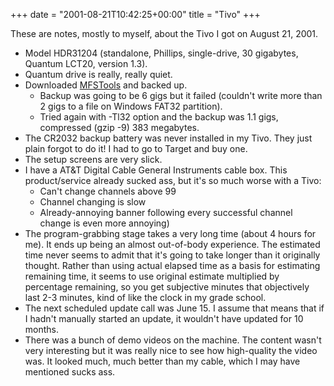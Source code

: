 +++
date = "2001-08-21T10:42:25+00:00"
title = "Tivo"
+++



These are notes, mostly to myself, about the Tivo I got on August 21, 2001.

  * Model HDR31204 (standalone, Phillips, single-drive, 30 gigabytes, Quantum LCT20, version 1.3).
  * Quantum drive is really, really quiet.
  * Downloaded [MFSTools](http://www.9thtee.com/) and backed up. 
    * Backup was going to be 6 gigs but it failed (couldn't write more than 2 gigs to a file on Windows FAT32 partition).
    * Tried again with -Tl32 option and the backup was 1.1 gigs, compressed (gzip -9) 383 megabytes.
  * The CR2032 backup battery was never installed in my Tivo. They just plain forgot to do it! I had to go to Target and buy one.
  * The setup screens are very slick.
  * I have a AT&amp;T Digital Cable General Instruments cable box. This product/service already sucked ass, but it's so much worse with a Tivo: 
    * Can't change channels above 99
    * Channel changing is slow
    * Already-annoying banner following every successful channel change is even more annoying)
  * The program-grabbing stage takes a very long time (about 4 hours for me). It ends up being an almost out-of-body experience. The estimated time never seems to admit that it's going to take longer than it originally thought. Rather than using actual elapsed time as a basis for estimating remaining time, it seems to use original estimate multiplied by percentage remaining, so you get subjective minutes that objectively last 2-3 minutes, kind of like the clock in my grade school.
  * The next scheduled update call was June 15. I assume that means that if I hadn't manually started an update, it wouldn't have updated for 10 months.
  * There was a bunch of demo videos on the machine. The content wasn't very interesting but it was really nice to see how high-quality the video was. It looked much, much better than my cable, which I may have mentioned sucks ass.

